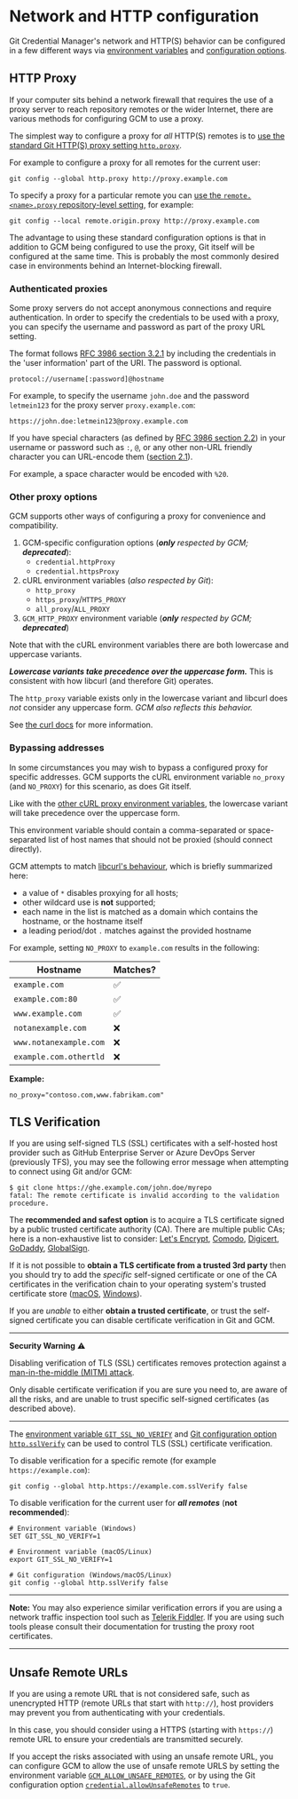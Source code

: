 # Network and HTTP configuration

Git Credential Manager's network and HTTP(S) behavior can be configured in a few
different ways via [environment variables][environment] and
[configuration options][configuration].

## HTTP Proxy

If your computer sits behind a network firewall that requires the use of a
proxy server to reach repository remotes or the wider Internet, there are
various methods for configuring GCM to use a proxy.

The simplest way to configure a proxy for _all_ HTTP(S) remotes is to
[use the standard Git HTTP(S) proxy setting `http.proxy`][git-http-proxy].

For example to configure a proxy for all remotes for the current user:

```shell
git config --global http.proxy http://proxy.example.com
```

To specify a proxy for a particular remote you can
[use the `remote.<name>.proxy` repository-level setting][git-remote-name-proxy],
for example:

```shell
git config --local remote.origin.proxy http://proxy.example.com
```

The advantage to using these standard configuration options is that in addition
to GCM being configured to use the proxy, Git itself will be configured at the
same time. This is probably the most commonly desired case in environments
behind an Internet-blocking firewall.

### Authenticated proxies

Some proxy servers do not accept anonymous connections and require
authentication. In order to specify the credentials to be used with a proxy,
you can specify the username and password as part of the proxy URL setting.

The format follows [RFC 3986 section 3.2.1][rfc-3986-321] by including the
credentials in the 'user information' part of the URI. The password is optional.

```text
protocol://username[:password]@hostname
```

For example, to specify the username `john.doe` and the password `letmein123`
for the proxy server `proxy.example.com`:

```text
https://john.doe:letmein123@proxy.example.com
```

If you have special characters (as defined by
[RFC 3986 section 2.2][rfc-3986-22]) in your username or password such as `:`,
`@`, or any other non-URL friendly character you can URL-encode them
([section 2.1][rfc-3986-21]).

For example, a space character would be encoded with `%20`.

### Other proxy options

GCM supports other ways of configuring a proxy for convenience and compatibility.

1. GCM-specific configuration options (_**only** respected by GCM; **deprecated**_):
   - `credential.httpProxy`
   - `credential.httpsProxy`
1. cURL environment variables (_also respected by Git_):
   - `http_proxy`
   - `https_proxy`/`HTTPS_PROXY`
   - `all_proxy`/`ALL_PROXY`
1. `GCM_HTTP_PROXY` environment variable (_**only** respected by GCM;
**deprecated**_)

Note that with the cURL environment variables there are both lowercase and
uppercase variants.

**_Lowercase variants take precedence over the uppercase form._** This is
consistent with how libcurl (and therefore Git) operates.

The `http_proxy` variable exists only in the lowercase variant and libcurl does
_not_ consider any uppercase form. _GCM also reflects this behavior._

See [the curl docs][curl-proxy-env-vars] for more information.

### Bypassing addresses

In some circumstances you may wish to bypass a configured proxy for specific
addresses. GCM supports the cURL environment variable `no_proxy` (and
`NO_PROXY`) for this scenario, as does Git itself.

Like with the [other cURL proxy environment variables][other-proxy-options],
the lowercase variant will take precedence over the uppercase form.

This environment variable should contain a comma-separated or space-separated
list of host names that should not be proxied (should connect directly).

GCM attempts to match [libcurl's behaviour][curlopt-noproxy],
which is briefly summarized here:

- a value of `*` disables proxying for all hosts;
- other wildcard use is **not** supported;
- each name in the list is matched as a domain which contains the hostname,
  or the hostname itself
- a leading period/dot `.` matches against the provided hostname

For example, setting `NO_PROXY` to `example.com` results in the following:

Hostname|Matches?
-|-
`example.com`|:white_check_mark:
`example.com:80`|:white_check_mark:
`www.example.com`|:white_check_mark:
`notanexample.com`|:x:
`www.notanexample.com`|:x:
`example.com.othertld`|:x:

**Example:**

```text
no_proxy="contoso.com,www.fabrikam.com"
```

## TLS Verification

If you are using self-signed TLS (SSL) certificates with a self-hosted host
provider such as GitHub Enterprise Server or Azure DevOps Server (previously
TFS), you may see the following error message when attempting to connect using
Git and/or GCM:

```shell
$ git clone https://ghe.example.com/john.doe/myrepo
fatal: The remote certificate is invalid according to the validation procedure.
```

The **recommended and safest option** is to acquire a TLS certificate signed by
a public trusted certificate authority (CA). There are multiple public CAs; here
is a non-exhaustive list to consider: [Let's Encrypt][lets-encrypt],
[Comodo][comodo], [Digicert][digicert], [GoDaddy][godaddy],
[GlobalSign][globalsign].

If it is not possible to **obtain a TLS certificate from a trusted 3rd party**
then you should try to add the _specific_ self-signed certificate or one of the
CA certificates in the verification chain to your operating system's trusted
certificate store ([macOS][mac-keychain-access], [Windows][install-cert-vista]).

If you are _unable_ to either **obtain a trusted certificate**, or trust the
self-signed certificate you can disable certificate verification in Git and GCM.

---
**Security Warning** :warning:

Disabling verification of TLS (SSL) certificates removes protection against a
[man-in-the-middle (MITM) attack][mitm-attack].

Only disable certificate verification if you are sure you need to, are aware of
all the risks, and are unable to trust specific self-signed certificates
(as described above).

---

The [environment variable `GIT_SSL_NO_VERIFY`][git-ssl-no-verify] and
[Git configuration option `http.sslVerify`][git-http-ssl-verify] can be used to
control TLS (SSL) certificate verification.

To disable verification for a specific remote (for example `https://example.com`):

```shell
git config --global http.https://example.com.sslVerify false
```

To disable verification for the current user for **_all remotes_** (**not
recommended**):

```shell
# Environment variable (Windows)
SET GIT_SSL_NO_VERIFY=1

# Environment variable (macOS/Linux)
export GIT_SSL_NO_VERIFY=1

# Git configuration (Windows/macOS/Linux)
git config --global http.sslVerify false
```

---

**Note:** You may also experience similar verification errors if you are using a
network traffic inspection tool such as [Telerik Fiddler][telerik-fiddler]. If
you are using such tools please consult their documentation for trusting the
proxy root certificates.

---

## Unsafe Remote URLs

If you are using a remote URL that is not considered safe, such as unencrypted
HTTP (remote URLs that start with `http://`), host providers may prevent you
from authenticating with your credentials.

In this case, you should consider using a HTTPS (starting with `https://`)
remote URL to ensure your credentials are transmitted securely.

If you accept the risks associated with using an unsafe remote URL, you can
configure GCM to allow the use of unsafe remote URLS by setting the environment
variable [`GCM_ALLOW_UNSAFE_REMOTES`][unsafe-envar], or by using the Git
configuration option [`credential.allowUnsafeRemotes`][unsafe-config] to `true`.

[environment]: environment.md
[configuration]: configuration.md
[git-http-proxy]: https://git-scm.com/docs/git-config#Documentation/git-config.txt-httpproxy
[git-remote-name-proxy]: https://git-scm.com/docs/git-config#Documentation/git-config.txt-remoteltnamegtproxy
[rfc-3986-321]: https://www.rfc-editor.org/rfc/rfc3986#section-3.2.1
[rfc-3986-22]: https://www.rfc-editor.org/rfc/rfc3986#section-2.2
[rfc-3986-21]: https://www.rfc-editor.org/rfc/rfc3986#section-2.1
[curl-proxy-env-vars]: https://everything.curl.dev/usingcurl/proxies#proxy-environment-variables
[other-proxy-options]: #other-proxy-options
[curlopt-noproxy]: https://curl.se/libcurl/c/CURLOPT_NOPROXY.html
[lets-encrypt]: https://letsencrypt.org/
[comodo]: https://www.comodoca.com/
[digicert]: https://www.digicert.com/
[godaddy]: https://www.godaddy.com/
[globalsign]: https://www.globalsign.com
[mac-keychain-access]: https://support.apple.com/en-gb/guide/keychain-access/kyca2431/mac
[install-cert-vista]: https://blogs.technet.microsoft.com/sbs/2008/05/08/installing-a-self-signed-certificate-as-a-trusted-root-ca-in-windows-vista/
[mitm-attack]: https://en.wikipedia.org/wiki/Man-in-the-middle_attack
[git-ssl-no-verify]: https://git-scm.com/book/en/v2/Git-Internals-Environment-Variables#_networking
[git-http-ssl-verify]: https://git-scm.com/docs/git-config#Documentation/git-config.txt-httpsslVerify
[telerik-fiddler]: https://www.telerik.com/fiddler
[unsafe-envar]: environment.md#gcm_allow_unsafe_remotes
[unsafe-config]: configuration.md#credentialallowunsaferemotes
